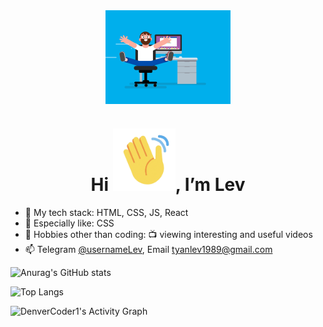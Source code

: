 <a href='#' style='display: flex; flex-direction: column; align-items: center'>
  <img src='./assets/coding.gif' style='width: 200px;'>
</a>

<h1 align='center'>Hi <img src='./assets/hi.gif' width='100'>, I’m Lev</h1>

- 🌱 My tech stack: HTML, CSS, JS, React
- 🔬 Especially like: CSS
- 👀 Hobbies other than coding: 📺 viewing interesting and useful videos
- 📫 Telegram [@usernameLev](https://t.me/usernameLev), Email tyanlev1989@gmail.com

![Anurag's GitHub stats](https://github-readme-stats.vercel.app/api?username=usernameLev&show_icons&contribs=true&count_private=true)

![Top Langs](https://github-readme-stats.vercel.app/api/top-langs/?username=usernameLev&hide_langs_below=1&layout=compact&langs_count=6&exclude_repo=puzzle,quiz)

<img alt="DenverCoder1's Activity Graph" src="https://denvercoder1-activity-graph.herokuapp.com/graph/?username=usernameLev&bg_color=FFF&color=000&line=0969da&point=000&hide_border=true&hide_title=true" />
